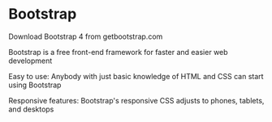 # Bootstrap
Download Bootstrap 4 from getbootstrap.com

Bootstrap is a free front-end framework for faster and easier web development

Easy to use: Anybody with just basic knowledge of HTML and CSS can start using Bootstrap

Responsive features: Bootstrap's responsive CSS adjusts to phones, tablets, and desktops
